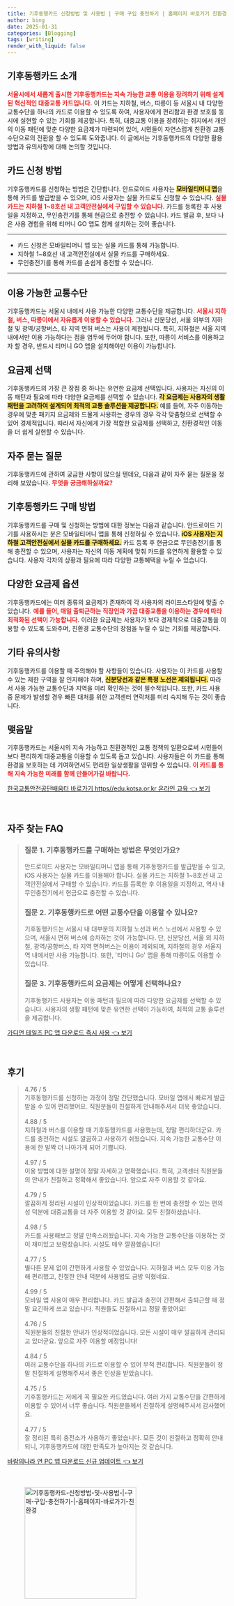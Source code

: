 ```yaml
---
title: 기후동행카드 신청방법 및 사용법 | 구매 구입 충전하기 | 홈페이지 바로가기 친환경
author: bing
date: 2025-01-31
categories: [Blogging]
tags: [writing]
render_with_liquid: false
---
```



<h2 id='기후동행카드 소개'>기후동행카드 소개</h2>

<p><b><span style="color: #ee2323;">서울시에서 새롭게 출시한 기후동행카드는 지속 가능한 교통 이용을 장려하기 위해 설계된 혁신적인 대중교통 카드입니다.</span></b> 이 카드는 지하철, 버스, 따릉이 등 서울시 내 다양한 교통수단을 하나의 카드로 이용할 수 있도록 하여, 사용자에게 편리함과 환경 보호를 동시에 실현할 수 있는 기회를 제공합니다. 특히, 대중교통 이용을 장려하는 취지에서 개인의 이동 패턴에 맞춘 다양한 요금제가 마련되어 있어, 시민들이 자연스럽게 친환경 교통수단으로의 전환을 할 수 있도록 도와줍니다. 이 글에서는 기후동행카드의 다양한 활용 방법과 유의사항에 대해 논의할 것입니다.</p>

<h2 id='카드 신청 방법'>카드 신청 방법</h2>

<p>기후동행카드를 신청하는 방법은 간단합니다. 안드로이드 사용자는 <b><span style="background-color: #ffe066;">모바일티머니 앱</span></b>을 통해 카드를 발급받을 수 있으며, iOS 사용자는 실물 카드로도 신청할 수 있습니다. <b><span style="color: #ee2323;">실물 카드는 지하철 1~8호선 내 고객안전실에서 구입할 수 있습니다.</span></b> 카드를 등록한 후 사용일을 지정하고, 무인충전기를 통해 현금으로 충전할 수 있습니다. 카드 발급 후, 보다 나은 사용 경험을 위해 티머니 GO 앱도 함께 설치하는 것이 좋습니다.</p>

<hr />

<ul>
    <li>카드 신청은 모바일티머니 앱 또는 실물 카드를 통해 가능합니다.</li>
    <li>지하철 1~8호선 내 고객안전실에서 실물 카드를 구매하세요.</li>
    <li>무인충전기를 통해 카드를 손쉽게 충전할 수 있습니다.</li>
</ul>

<hr />

<h2 id='이용 가능한 교통수단'>이용 가능한 교통수단</h2>

<p>기후동행카드는 서울시 내에서 사용 가능한 다양한 교통수단을 제공합니다. <b><span style="color: #ee2323;">서울시 지하철, 버스, 따릉이에서 자유롭게 이용할 수 있습니다.</span></b> 그러나 신분당선, 서울 외부의 지하철 및 광역/공항버스, 타 지역 면허 버스는 사용이 제한됩니다. 특히, 지하철은 서울 지역 내에서만 이용 가능하다는 점을 염두에 두어야 합니다. 또한, 따릉이 서비스를 이용하고자 할 경우, 반드시 티머니 GO 앱을 설치해야만 이용이 가능합니다.</p>

<h2 id='요금제 선택'>요금제 선택</h2>

<p>기후동행카드의 가장 큰 장점 중 하나는 유연한 요금제 선택입니다. 사용자는 자신의 이동 패턴과 필요에 따라 다양한 요금제를 선택할 수 있습니다. <b><span style="background-color: #ffe066;">각 요금제는 사용자의 생활 패턴을 고려하여 설계되어 최적의 교통 솔루션을 제공합니다.</span></b> 예를 들어, 자주 이동하는 경우에 맞춘 패키지 요금제와 드물게 사용하는 경우의 경우 각각 맞춤형으로 선택할 수 있어 경제적입니다. 따라서 자신에게 가장 적합한 요금제를 선택하고, 친환경적인 이동을 더 쉽게 실현할 수 있습니다.</p>

<h2 id='자주 묻는 질문'>자주 묻는 질문</h2>

<p>기후동행카드에 관하여 궁금한 사항이 많으실 텐데요, 다음과 같이 자주 묻는 질문을 정리해 보았습니다. <b><span style="color: #ee2323;">무엇을 궁금해하실까요?</span></b></p>

<h2 id='기후동행카드 구매 방법'>기후동행카드 구매 방법</h2>

<p>기후동행카드를 구매 및 신청하는 방법에 대한 정보는 다음과 같습니다. 안드로이드 기기를 사용하시는 분은 모바일티머니 앱을 통해 신청하실 수 있습니다. <b><span style="background-color: #ffe066;">iOS 사용자는 지하철 고객안전실에서 실물 카드를 구매하세요.</span></b> 카드 등록 후 현금으로 무인충전기를 통해 충전할 수 있으며, 사용자는 자신의 이동 계획에 맞춰 카드를 유연하게 활용할 수 있습니다. 사용자 각자의 상황과 필요에 따라 다양한 교통혜택을 누릴 수 있습니다.</p>

<h2 id='다양한 요금제 옵션'>다양한 요금제 옵션</h2>

<p>기후동행카드에는 여러 종류의 요금제가 존재하여 각 사용자의 라이프스타일에 맞출 수 있습니다. <b><span style="color: #ee2323;">예를 들어, 매일 출퇴근하는 직장인과 가끔 대중교통을 이용하는 경우에 따라 최적화된 선택이 가능합니다.</span></b> 이러한 요금제는 사용자가 보다 경제적으로 대중교통을 이용할 수 있도록 도와주며, 친환경 교통수단의 장점을 누릴 수 있는 기회를 제공합니다.</p>

<h2 id='기타 유의사항'>기타 유의사항</h2>

<p>기후동행카드를 이용할 때 주의해야 할 사항들이 있습니다. 사용자는 이 카드를 사용할 수 있는 제한 구역을 잘 인지해야 하며, <b><span style="background-color: #ffe066;">신분당선과 같은 특정 노선은 제외됩니다.</span></b> 따라서 사용 가능한 교통수단과 지역을 미리 확인하는 것이 필수적입니다. 또한, 카드 사용 중 문제가 발생할 경우 빠른 대처를 위한 고객센터 연락처를 미리 숙지해 두는 것이 좋습니다.</p>

<h2 id='맺음말'>맺음말</h2>

<p>기후동행카드는 서울시의 지속 가능하고 친환경적인 교통 정책의 일환으로써 시민들이 보다 편리하게 대중교통을 이용할 수 있도록 돕고 있습니다. 사용자들은 이 카드를 통해 환경을 보호하는 데 기여하면서도 편리한 일상생활을 영위할 수 있습니다. <b><span style="color: #ee2323;">이 카드를 통해 지속 가능한 미래를 함께 만들어가길 바랍니다.</span></b></p>


<p><a class="click-button" title="한국교통안전공단배움터 바로가기 https//edu.kotsa.or.kr 온라인 교육" href="https://yellowplanner.github.io/posts/%ED%95%9C%EA%B5%AD%EA%B5%90%ED%86%B5%EC%95%88%EC%A0%84%EA%B3%B5%EB%8B%A8%EB%B0%B0%EC%9B%80%ED%84%B0-%EB%B0%94%EB%A1%9C%EA%B0%80%EA%B8%B0-httpsedu.kotsa.or.kr-%EC%98%A8%EB%9D%BC%EC%9D%B8-%EA%B5%90%EC%9C%A1/" rel="dofollow">한국교통안전공단배움터 바로가기 https//edu.kotsa.or.kr 온라인 교육 👈 보기</a></p><br>
<h2 id='자주_찾는_FAQ'>자주 찾는 FAQ</h2>
<div itemscope="" itemtype="https://schema.org/FAQPage"> 
<blockquote> 
<div itemscope="" itemprop="mainEntity" itemtype="https://schema.org/Question"> 
<h3 itemprop="name">질문 1. 기후동행카드를 구매하는 방법은 무엇인가요?</h3> 
<div itemscope="" itemprop="acceptedAnswer" itemtype="https://schema.org/Answer"> 
<span itemprop="text"> 
<p>안드로이드 사용자는 모바일티머니 앱을 통해 기후동행카드를 발급받을 수 있고, iOS 사용자는 실물 카드를 이용해야 합니다. 실물 카드는 지하철 1~8호선 내 고객안전실에서 구매할 수 있습니다. 카드를 등록한 후 이용일을 지정하고, 역사 내 무인충전기에서 현금으로 충전할 수 있습니다.</p> 
</span> 
</div> 
</div> 
<div itemscope="" itemprop="mainEntity" itemtype="https://schema.org/Question"> 
<h3 itemprop="name">질문 2. 기후동행카드로 어떤 교통수단을 이용할 수 있나요?</h3> 
<div itemscope="" itemprop="acceptedAnswer" itemtype="https://schema.org/Answer"> 
<span itemprop="text"> 
<p>기후동행카드는 서울시 내 대부분의 지하철 노선과 버스 노선에서 사용할 수 있으며, 서울시 면허 버스에 승차하는 것이 가능합니다. 단, 신분당선, 서울 외 지하철, 광역/공항버스, 타 지역 면허버스는 이용이 제외되며, 지하철의 경우 서울지역 내에서만 사용 가능합니다. 또한, '티머니 Go' 앱을 통해 따릉이도 이용할 수 있습니다.</p> 
</span> 
</div> 
</div> 
<div itemscope="" itemprop="mainEntity" itemtype="https://schema.org/Question"> 
<h3 itemprop="name">질문 3. 기후동행카드의 요금제는 어떻게 선택하나요?</h3> 
<div itemscope="" itemprop="acceptedAnswer" itemtype="https://schema.org/Answer"> 
<span itemprop="text"> 
<p>기후동행카드 사용자는 이동 패턴과 필요에 따라 다양한 요금제를 선택할 수 있습니다. 사용자의 생활 패턴에 맞춘 유연한 선택이 가능하여, 최적의 교통 솔루션을 제공합니다.</p> 
</span> 
</div> 
</div> 
</blockquote> 
</div>
<p><a class="click-button" title="가디언 테일즈 PC 앱 다운로드 즉시 사용" href="https://yellowplanner.github.io/posts/%EA%B0%80%EB%94%94%EC%96%B8-%ED%85%8C%EC%9D%BC%EC%A6%88-PC-%EC%95%B1-%EB%8B%A4%EC%9A%B4%EB%A1%9C%EB%93%9C-%EC%A6%89%EC%8B%9C-%EC%82%AC%EC%9A%A9/" rel="dofollow">가디언 테일즈 PC 앱 다운로드 즉시 사용 👈 보기</a></p><br>
<h2 id='후기'>후기</h2>
<div itemscope itemtype="https://schema.org/Product">
  <blockquote>
  <div itemprop="review" itemscope itemtype="https://schema.org/Review">
      <div itemprop="reviewRating" itemscope itemtype="https://schema.org/Rating"> <span itemprop="ratingValue">4.76</span> / <span itemprop="bestRating">5</span> </div>
      <span itemprop="reviewBody">기후동행카드를 신청하는 과정이 정말 간단했습니다. 모바일 앱에서 빠르게 발급받을 수 있어 편리했어요. 직원분들이 친절하게 안내해주셔서 더욱 좋았습니다.</span>
  </div>
  <br>
  <div itemprop="review" itemscope itemtype="https://schema.org/Review">
      <div itemprop="reviewRating" itemscope itemtype="https://schema.org/Rating"> <span itemprop="ratingValue">4.88</span> / <span itemprop="bestRating">5</span> </div>
      <span itemprop="reviewBody">지하철과 버스를 이용할 때 기후동행카드를 사용했는데, 정말 편리하더군요. 카드를 충전하는 시설도 깔끔하고 사용하기 쉬웠습니다. 지속 가능한 교통수단 이용에 한 발짝 더 나아가게 되어 기쁩니다.</span>
  </div>
  <br>
  <div itemprop="review" itemscope itemtype="https://schema.org/Review">
      <div itemprop="reviewRating" itemscope itemtype="https://schema.org/Rating"> <span itemprop="ratingValue">4.97</span> / <span itemprop="bestRating">5</span> </div>
      <span itemprop="reviewBody">이용 방법에 대한 설명이 정말 자세하고 명확했습니다. 특히, 고객센터 직원분들의 안내가 친절하고 정확해서 좋았습니다. 앞으로 자주 이용할 것 같아요.</span>
  </div>
  <br>
  <div itemprop="review" itemscope itemtype="https://schema.org/Review">
      <div itemprop="reviewRating" itemscope itemtype="https://schema.org/Rating"> <span itemprop="ratingValue">4.79</span> / <span itemprop="bestRating">5</span> </div>
      <span itemprop="reviewBody">깔끔하게 정리된 시설이 인상적이었습니다. 카드를 한 번에 충전할 수 있는 편의성 덕분에 대중교통을 더 자주 이용할 것 같아요. 모두 친절하셨습니다.</span>
  </div>
  <br>
  <div itemprop="review" itemscope itemtype="https://schema.org/Review">
      <div itemprop="reviewRating" itemscope itemtype="https://schema.org/Rating"> <span itemprop="ratingValue">4.98</span> / <span itemprop="bestRating">5</span> </div>
      <span itemprop="reviewBody">카드를 사용해보고 정말 만족스러웠습니다. 지속 가능한 교통수단을 이용하는 것이 재미있고 보람찼습니다. 시설도 매우 깔끔했습니다!</span>
  </div>
  <br>
  <div itemprop="review" itemscope itemtype="https://schema.org/Review">
      <div itemprop="reviewRating" itemscope itemtype="https://schema.org/Rating"> <span itemprop="ratingValue">4.77</span> / <span itemprop="bestRating">5</span> </div>
      <span itemprop="reviewBody">별다른 문제 없이 간편하게 사용할 수 있었습니다. 지하철과 버스 모두 이용 가능해 편리했고, 친절한 안내 덕분에 사용법도 금방 익혔네요.</span>
  </div>
  <br>
  <div itemprop="review" itemscope itemtype="https://schema.org/Review">
      <div itemprop="reviewRating" itemscope itemtype="https://schema.org/Rating"> <span itemprop="ratingValue">4.99</span> / <span itemprop="bestRating">5</span> </div>
      <span itemprop="reviewBody">모바일 앱 사용이 매우 편리합니다. 카드 발급과 충전이 간편해서 출퇴근할 때 정말 요긴하게 쓰고 있습니다. 직원들도 친절하시고 정말 좋았어요!</span>
  </div>
  <br>
  <div itemprop="review" itemscope itemtype="https://schema.org/Review">
      <div itemprop="reviewRating" itemscope itemtype="https://schema.org/Rating"> <span itemprop="ratingValue">4.76</span> / <span itemprop="bestRating">5</span> </div>
      <span itemprop="reviewBody">직원분들의 친절한 안내가 인상적이었습니다. 모든 시설이 매우 깔끔하게 관리되고 있더군요. 앞으로 자주 이용할 예정입니다!</span>
  </div>
  <br>
  <div itemprop="review" itemscope itemtype="https://schema.org/Review">
      <div itemprop="reviewRating" itemscope itemtype="https://schema.org/Rating"> <span itemprop="ratingValue">4.84</span> / <span itemprop="bestRating">5</span> </div>
      <span itemprop="reviewBody">여러 교통수단을 하나의 카드로 이용할 수 있어 무척 편리합니다. 직원분들이 정말 친절하게 설명해주셔서 좋은 인상을 받았습니다.</span>
  </div>
  <br>
  <div itemprop="review" itemscope itemtype="https://schema.org/Review">
      <div itemprop="reviewRating" itemscope itemtype="https://schema.org/Rating"> <span itemprop="ratingValue">4.75</span> / <span itemprop="bestRating">5</span> </div>
      <span itemprop="reviewBody">기후동행카드는 저에게 꼭 필요한 카드였습니다. 여러 가지 교통수단을 간편하게 이용할 수 있어서 너무 좋습니다. 직원분들께서 친절하게 설명해주셔서 감사했어요.</span>
  </div>
  <br>
  <div itemprop="review" itemscope itemtype="https://schema.org/Review">
      <div itemprop="reviewRating" itemscope itemtype="https://schema.org/Rating"> <span itemprop="ratingValue">4.77</span> / <span itemprop="bestRating">5</span> </div>
      <span itemprop="reviewBody">잘 정리된 특히 충전소가 사용하기 좋았습니다. 모든 것이 친절하고 정확히 안내되니, 기후동행카드에 대한 만족도가 높아지는 것 같습니다.</span>
  </div>
  </blockquote>
</div>
<p><a class="click-button" title="바람의나라 연 PC 앱 다운로드 신규 업데이트" href="https://yellowplanner.github.io/posts/%EB%B0%94%EB%9E%8C%EC%9D%98%EB%82%98%EB%9D%BC-%EC%97%B0-PC-%EC%95%B1-%EB%8B%A4%EC%9A%B4%EB%A1%9C%EB%93%9C-%EC%8B%A0%EA%B7%9C-%EC%97%85%EB%8D%B0%EC%9D%B4%ED%8A%B8/" rel="dofollow">바람의나라 연 PC 앱 다운로드 신규 업데이트 👈 보기</a></p><br>
<figure class="image"><img src="https://yellowplanner.github.io/assets/img/thumbnail/기후동행카드-신청방법-및-사용법-|-구매-구입-충전하기-|-홈페이지-바로가기-친환경.webp" alt="기후동행카드-신청방법-및-사용법-|-구매-구입-충전하기-|-홈페이지-바로가기-친환경" width="256" height="256"></figure>